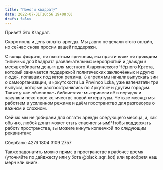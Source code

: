 ```yaml
---
title: "Помоги квадрату"
date: 2022-07-01T10:56:19+08:00
draft: false
---
```

Привет! Это Квадрат.

Скоро июль и день оплаты аренды. Мы давно не делали этого онлайн, но сейчас снова просим вашей поддержки.

С конца февраля, по понятным причинам, мы практически не проводим типичных для Квадрата развлекательных мероприятий и дважды в месяц собираем деньги для местного Анархического Чёрного Креста, который занимается поддержкой политических заключённых и других людей, попавших под каток режима. С апреля мы начали выпускать зин о самоорганизации, и иркутскости La Provinco Loka, уже напечатали три выпуска, которые распространились по Иркутску и другим городам. Также у нас обновилась библиотека: мы привели её в порядок и закупили некоторое количество новой литературы. Четыре месяца мы работаем в усиленном режиме и даём пространство для разговоров о важном и сложном.

Сейчас мы не добираем для оплаты аренды следующего месяца, и, как обычно, любой донат может стать спасительным! Чтобы поддержать работу пространства, вы можете кинуть копеечкой по следующим реквизитам:

Сбербанк: 4276 1804 3109 2757

Также задонатить можно прямо в пространстве в рабочее время (уточняйте по дайджесту или у бота @black_sqr_bot) или приобретя наш мерч или книги.